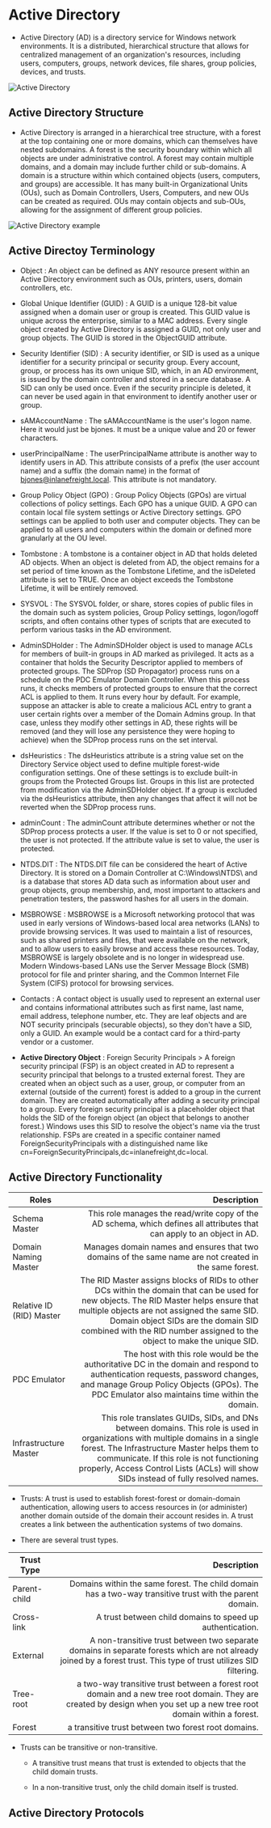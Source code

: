# Active Directory
- Active Directory (AD) is a directory service for Windows network environments. It is a distributed, hierarchical structure that allows for centralized management of an organization's resources, including users, computers, groups, network devices, file shares, group policies, devices, and trusts.

![Active Directory](../../images/Active%20Directory.png)

## Active Directory Structure
- Active Directory is arranged in a hierarchical tree structure, with a forest at the top containing one or more domains, which can themselves have nested subdomains. A forest is the security boundary within which all objects are under administrative control. A forest may contain multiple domains, and a domain may include further child or sub-domains. A domain is a structure within which contained objects (users, computers, and groups) are accessible. It has many built-in Organizational Units (OUs), such as Domain Controllers, Users, Computers, and new OUs can be created as required. OUs may contain objects and sub-OUs, allowing for the assignment of different group policies.

![Active Directory example](../../images/Active%20Directory%20Example.png)
## Active Directoy Terminology

- Object : An object can be defined as ANY resource present within an Active Directory environment such as OUs, printers, users, domain controllers, etc.

- Global Unique Identifier (GUID) : A GUID is a unique 128-bit value assigned when a domain user or group is created. This GUID value is unique across the enterprise, similar to a MAC address. Every single object created by Active Directory is assigned a GUID, not only user and group objects. The GUID is stored in the ObjectGUID attribute.

-  Security Identifier (SID) : A security identifier, or SID is used as a unique identifier for a security principal or security group. Every account, group, or process has its own unique SID, which, in an AD environment, is issued by the domain controller and stored in a secure database. A SID can only be used once. Even if the security principle is deleted, it can never be used again in that environment to identify another user or group.

- sAMAccountName : The sAMAccountName is the user's logon name. Here it would just be bjones. It must be a unique value and 20 or fewer characters.

- userPrincipalName : The userPrincipalName attribute is another way to identify users in AD. This attribute consists of a prefix (the user account name) and a suffix (the domain name) in the format of bjones@inlanefreight.local. This attribute is not mandatory.

- Group Policy Object (GPO) : Group Policy Objects (GPOs) are virtual collections of policy settings. Each GPO has a unique GUID. A GPO can contain local file system settings or Active Directory settings. GPO settings can be applied to both user and computer objects. They can be applied to all users and computers within the domain or defined more granularly at the OU level.

- Tombstone : A tombstone is a container object in AD that holds deleted AD objects. When an object is deleted from AD, the object remains for a set period of time known as the Tombstone Lifetime, and the isDeleted attribute is set to TRUE. Once an object exceeds the Tombstone Lifetime, it will be entirely removed. 

- SYSVOL : The SYSVOL folder, or share, stores copies of public files in the domain such as system policies, Group Policy settings, logon/logoff scripts, and often contains other types of scripts that are executed to perform various tasks in the AD environment. 

- AdminSDHolder : The AdminSDHolder object is used to manage ACLs for members of built-in groups in AD marked as privileged. It acts as a container that holds the Security Descriptor applied to members of protected groups. The SDProp (SD Propagator) process runs on a schedule on the PDC Emulator Domain Controller. When this process runs, it checks members of protected groups to ensure that the correct ACL is applied to them. It runs every hour by default. For example, suppose an attacker is able to create a malicious ACL entry to grant a user certain rights over a member of the Domain Admins group. In that case, unless they modify other settings in AD, these rights will be removed (and they will lose any persistence they were hoping to achieve) when the SDProp process runs on the set interval.

- dsHeuristics : The dsHeuristics attribute is a string value set on the Directory Service object used to define multiple forest-wide configuration settings. One of these settings is to exclude built-in groups from the Protected Groups list. Groups in this list are protected from modification via the AdminSDHolder object. If a group is excluded via the dsHeuristics attribute, then any changes that affect it will not be reverted when the SDProp process runs.

- adminCount : The adminCount attribute determines whether or not the SDProp process protects a user. If the value is set to 0 or not specified, the user is not protected. If the attribute value is set to value, the user is protected. 

- NTDS.DIT : The NTDS.DIT file can be considered the heart of Active Directory. It is stored on a Domain Controller at C:\Windows\NTDS\ and is a database that stores AD data such as information about user and group objects, group membership, and, most important to attackers and penetration testers, the password hashes for all users in the domain.

- MSBROWSE : MSBROWSE is a Microsoft networking protocol that was used in early versions of Windows-based local area networks (LANs) to provide browsing services. It was used to maintain a list of resources, such as shared printers and files, that were available on the network, and to allow users to easily browse and access these resources. Today, MSBROWSE is largely obsolete and is no longer in widespread use. Modern Windows-based LANs use the Server Message Block (SMB) protocol for file and printer sharing, and the Common Internet File System (CIFS) protocol for browsing services.

- Contacts : A contact object is usually used to represent an external user and contains informational attributes such as first name, last name, email address, telephone number, etc. They are leaf objects and are NOT security principals (securable objects), so they don't have a SID, only a GUID. An example would be a contact card for a third-party vendor or a customer.

- **Active Directory Object** : Foreign Security Principals > A foreign security principal (FSP) is an object created in AD to represent a security principal that belongs to a trusted external forest. They are created when an object such as a user, group, or computer from an external (outside of the current) forest is added to a group in the current domain. They are created automatically after adding a security principal to a group. Every foreign security principal is a placeholder object that holds the SID of the foreign object (an object that belongs to another forest.) Windows uses this SID to resolve the object's name via the trust relationship. FSPs are created in a specific container named ForeignSecurityPrincipals with a distinguished name like cn=ForeignSecurityPrincipals,dc=inlanefreight,dc=local.

## Active Directory Functionality

|    Roles    | Description|
|-------------|-----------:|
|Schema Master|This role manages the read/write copy of the AD schema, which defines all attributes that can apply to an object in AD.|
|Domain Naming Master|Manages domain names and ensures that two domains of the same name are not created in the same forest.|
|Relative ID (RID) Master|The RID Master assigns blocks of RIDs to other DCs within the domain that can be used for new objects. The RID Master helps ensure that multiple objects are not assigned the same SID. Domain object SIDs are the domain SID combined with the RID number assigned to the object to make the unique SID.|
|PDC Emulator|The host with this role would be the authoritative DC in the domain and respond to authentication requests, password changes, and manage Group Policy Objects (GPOs). The PDC Emulator also maintains time within the domain.|
|Infrastructure Master|This role translates GUIDs, SIDs, and DNs between domains. This role is used in organizations with multiple domains in a single forest. The Infrastructure Master helps them to communicate. If this role is not functioning properly, Access Control Lists (ACLs) will show SIDs instead of fully resolved names.|

- Trusts: A trust is used to establish forest-forest or domain-domain authentication, allowing users to access resources in (or administer) another domain outside of the domain their account resides in. A trust creates a link between the authentication systems of two domains.

- There are several trust types.

| Trust Type |	Description|
|------------|------------:|
|Parent-child|Domains within the same forest. The child domain has a two-way transitive trust with the parent domain.|
|Cross-link|A trust between child domains to speed up authentication.|
|External|A non-transitive trust between two separate domains in separate forests which are not already joined by a forest trust. This type of trust utilizes SID filtering.|
|Tree-root|a two-way transitive trust between a forest root domain and a new tree root domain. They are created by design when you set up a new tree root domain within a forest.|
|Forest|a transitive trust between two forest root domains.|

- Trusts can be transitive or non-transitive.

    - A transitive trust means that trust is extended to objects that the child domain trusts.

    - In a non-transitive trust, only the child domain itself is trusted.

## Active Directory Protocols
